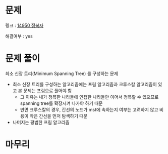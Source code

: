 # 문제
링크 : [14950 정복자](https://www.acmicpc.net/problem/14950)

해결여부 : yes

# 문제 풀이
최소 신장 트리(Minimum Spanning Tree) 를 구성하는 문제
- 최소 신장 트리를 구성하는 알고리즘에는 프림 알고리즘과 크루스칼 알고리즘이 있고 본 문제는 프림으로 풀어야 함
    - 그 이유는 내가 정복한 나라들에 인접한 나라들만 이어서 정복할 수 있으므로 spanning tree를 확장시켜 나가야 하기 때문
    - 반면 크루스칼의 경우, 간선의 노드가 mst에 속하는지 여부는 고려하지 않고 비용이 작은 간선을 먼저 탐색하기 때문
- 나머지는 평범한 프림 알고리즘

# 마무리
